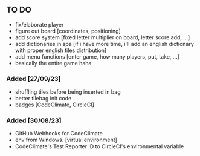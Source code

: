 ## TO DO
- fix/elaborate player
- figure out board [coordinates, positioning]
- add score system [fixed letter multiplier on board, letter score add, ...]
- add dictionaries in spa [if i have more time, i'll add an english dictionary with proper english tiles distribution]
- add menu functions [enter game, how many players, put, take, ...]
- basically the entire game haha

### Added [27/09/23]
- shuffling tiles before being inserted in bag
- better tilebag init code
- badges [CodeClimate, CircleCI]

### Added [30/08/23]
- GitHub Webhooks for CodeClimate
- env from Windows. [virtual environment]
- CodeClimate's Test Reporter ID to CircleCI's environmental variable 